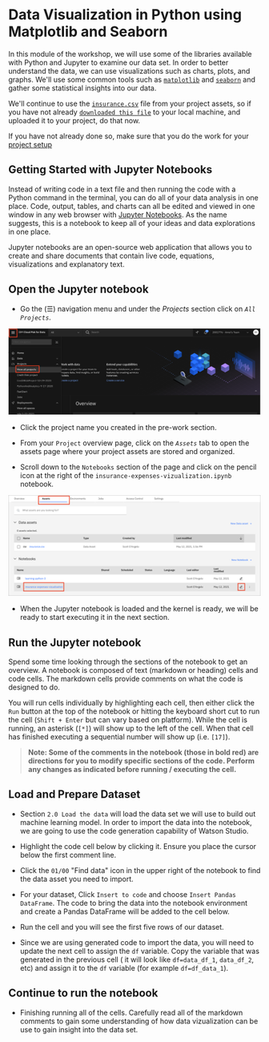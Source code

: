 # Data Visualization in Python using Matplotlib and Seaborn

In this module of the workshop, we will use some of the libraries available with Python and Jupyter to examine our data set. In order to better understand the data, we can use visualizations such as charts, plots, and graphs. We'll use some common tools such as [`matplotlib`](https://matplotlib.org/users/index.html)  and [`seaborn`](https://seaborn.pydata.org/index.html) and gather some statistical insights into our data.

We'll continue to use the [`insurance.csv`](https://www.kaggle.com/noordeen/insurance-premium-prediction/download) file from your project assets, so if you have not already [`downloaded this file`](https://www.kaggle.com/noordeen/insurance-premium-prediction/download) to your local machine, and uploaded it to your project, do that now.

If you have not already done so, make sure that you do the work for your [project setup](../project-setup/README.md)

## Getting Started with Jupyter Notebooks

Instead of writing code in a text file and then running the code with a Python command in the terminal, you can do all of your data analysis in one place. Code, output, tables, and charts can all be edited and viewed in one window in any web browser with [Jupyter Notebooks](https://jupyter.org/). As the name suggests, this is a notebook to keep all of your ideas and data explorations in one place. 

Jupyter notebooks are an open-source web application that allows you to create and share documents that contain live code, equations, visualizations and explanatory text.

## Open the Jupyter notebook

* Go the (☰) navigation menu and under the *Projects* section click on *`All Projects`*.

![(☰) Menu -> Projects](../assets/images/python/cpd-menu-projects.png)

* Click the project name you created in the pre-work section.

* From your `Project` overview page, click on the *`Assets`* tab to open the assets page where your project assets are stored and organized.

* Scroll down to the `Notebooks` section of the page and click on the pencil icon at the right of the `insurance-expenses-vizualization.ipynb` notebook.

![open notebook](../assets/images/dataviz/dataviz-open-notebook.png)

* When the Jupyter notebook is loaded and the kernel is ready, we will be ready to start executing it in the next section.

## Run the Jupyter notebook

Spend some time looking through the sections of the notebook to get an overview. A notebook is composed of text (markdown or heading) cells and code cells. The markdown cells provide comments on what the code is designed to do.

You will run cells individually by highlighting each cell, then either click the `Run` button at the top of the notebook or hitting the keyboard short cut to run the cell (`Shift + Enter` but can vary based on platform). While the cell is running, an asterisk (`[*]`) will show up to the left of the cell. When that cell has finished executing a sequential number will show up (i.e. `[17]`).

> **Note: Some of the comments in the notebook (those in bold red) are directions for you to modify specific sections of the code. Perform any changes as indicated before running / executing the cell.**

## Load and Prepare Dataset

* Section `2.0 Load the data` will load the data set we will use to build out machine learning model. In order to import the data into the notebook, we are going to use the code generation capability of Watson Studio.

* Highlight the code cell below by clicking it. Ensure you place the cursor below the first comment line.

* Click the `01/00` "Find data" icon in the upper right of the notebook to find the data asset you need to import.

* For your dataset, Click `Insert to code` and choose `Insert Pandas DataFrame`. The code to bring the data into the notebook environment and create a Pandas DataFrame will be added to the cell below.

* Run the cell and you will see the first five rows of our dataset.

* Since we are using generated code to import the data, you will need to update the next cell to assign the `df` variable. Copy the variable that was generated in the previous cell ( it will look like `df=data_df_1`, `data_df_2`, etc) and assign it to the `df` variable (for example `df=df_data_1`).

## Continue to run the notebook

* Finishing running all of the cells. Carefully read all of the markdown comments to gain some understanding of how data vizualization can be use to gain insight into the data set.
